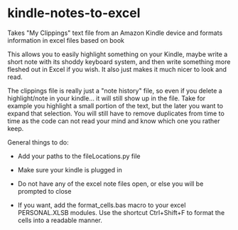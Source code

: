 # kindle-notes-to-excel
Takes "My Clippings" text file from an Amazon Kindle device and formats information in excel files based on book

This allows you to easily highlight something on your Kindle, maybe write a short note with its shoddy keyboard system, and then write something more fleshed out in Excel if you wish. It also just makes it much nicer to look and read.

The clippings file is really just a "note history" file, so even if you delete a highlight/note in your kindle... it will still show up in the file. Take for example you highlight a small portion of the text, but the later you want to expand that selection. You will still have to remove duplicates from time to time as the code can not read your mind and know which one you rather keep.

General things to do:
- Add your paths to the fileLocations.py file

- Make sure your kindle is plugged in

- Do not have any of the excel note files open, or else you will be prompted to close

- If you want, add the format_cells.bas macro to your excel PERSONAL.XLSB modules. Use the shortcut Ctrl+Shift+F to format the cells into a readable manner.

